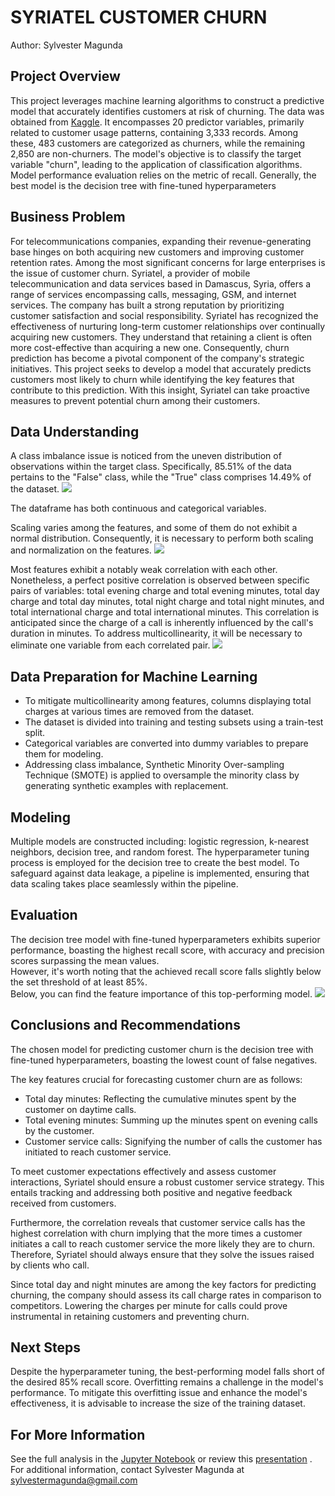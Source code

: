 # SYRIATEL CUSTOMER CHURN
Author: Sylvester Magunda


## Project Overview
This project leverages machine learning algorithms to construct a predictive model that accurately identifies customers at risk of churning. The data was obtained from [Kaggle](https://www.kaggle.com/datasets/becksddf/churn-in-telecoms-dataset). It encompasses 20 predictor variables, primarily related to customer usage patterns, containing 3,333 records. Among these, 483 customers are categorized as churners, while the remaining 2,850 are non-churners. The model's objective is to classify the target variable "churn", leading to the application of classification algorithms. Model performance evaluation relies on the metric of recall. Generally, the best model is the decision tree with fine-tuned hyperparameters

## Business Problem
For telecommunications companies, expanding their revenue-generating base hinges on both acquiring new customers and improving customer retention rates. Among the most significant concerns for large enterprises is the issue of customer churn. Syriatel, a provider of mobile telecommunication and data services based in Damascus, Syria, offers a range of services encompassing calls, messaging, GSM, and internet services. The company has built a strong reputation by prioritizing customer satisfaction and social responsibility. Syriatel has recognized the effectiveness of nurturing long-term customer relationships over continually acquiring new customers. They understand that retaining a client is often more cost-effective than acquiring a new one. Consequently, churn prediction has become a pivotal component of the company's strategic initiatives. This project seeks to develop a model that accurately predicts customers most likely to churn while identifying the key features that contribute to this prediction. With this insight, Syriatel can take proactive measures to prevent potential churn among their customers.


## Data Understanding
A class imbalance issue is noticed from the uneven distribution of observations within the target class. Specifically, 85.51% of the data pertains to the "False" class, while the "True" class comprises 14.49% of the dataset.
<img src="./images/classimbalance.png"/>

The dataframe has both continuous and categorical variables.

Scaling varies among the features, and some of them do not exhibit a normal distribution. Consequently, it is necessary to perform both scaling and normalization on the features.
<img src="./images/distribution.png"/>

Most features exhibit a notably weak correlation with each other.
Nonetheless, a perfect positive correlation is observed between specific pairs of variables: total evening charge and total evening minutes, total day charge and total day minutes, total night charge and total night minutes, and total international charge and total international minutes. This correlation is anticipated since the charge of a call is inherently influenced by the call's duration in minutes. To address multicollinearity, it will be necessary to eliminate one variable from each correlated pair.
<img src="./images/corr.png"/>

## Data Preparation for Machine Learning
- To mitigate multicollinearity among features, columns displaying total charges at various times are removed from the dataset.
- The dataset is divided into training and testing subsets using a train-test split.
- Categorical variables are converted into dummy variables to prepare them for modeling.
- Addressing class imbalance, Synthetic Minority Over-sampling Technique (SMOTE) is applied to oversample the minority class by generating synthetic examples with replacement.


## Modeling
Multiple models are constructed including: logistic regression, k-nearest neighbors, decision tree, and random forest. The hyperparameter tuning process is employed for the decision tree to create the best model. To safeguard against data leakage, a pipeline is implemented, ensuring that data scaling takes place seamlessly within the pipeline.

## Evaluation
The decision tree model with fine-tuned hyperparameters exhibits superior performance, boasting the highest recall score, with accuracy and precision scores surpassing the mean values.<br>
However, it's worth noting that the achieved recall score falls slightly below the set threshold of at least 85%.<br>
Below, you can find the feature importance of this top-performing model.
<img src="./images/evaluation.png"/>

## Conclusions and Recommendations
The chosen model for predicting customer churn is the decision tree with fine-tuned hyperparameters, boasting the lowest count of false negatives.

The key features crucial for forecasting customer churn are as follows:
- Total day minutes: Reflecting the cumulative minutes spent by the customer on daytime calls.
- Total evening minutes: Summing up the minutes spent on evening calls by the customer.
- Customer service calls: Signifying the number of calls the customer has initiated to reach customer service.

To meet customer expectations effectively and assess customer interactions, Syriatel should ensure a robust customer service strategy. This entails tracking and addressing both positive and negative feedback received from customers.

Furthermore, the correlation reveals that customer service calls has the highest correlation with churn implying that the more times a customer initiates a call to reach customer service the more likely they are to churn. Therefore, Syriatel should always ensure that they solve the issues raised by clients who call.

Since total day and night minutes are among the key factors for predicting churning, the company should assess its call charge rates in comparison to competitors. Lowering the charges per minute for calls could prove instrumental in retaining customers and preventing churn.

## Next Steps
Despite the hyperparameter tuning, the best-performing model falls short of the desired 85% recall score. Overfitting remains a challenge in the model's performance. To mitigate this overfitting issue and enhance the model's effectiveness, it is advisable to increase the size of the training dataset.

##  For More Information
See the full analysis in the [Jupyter Notebook](https://github.com/SylvesterMagunda/syriatel-customer-churn/blob/main/syriatel-customer-churn.ipynb) or review this [presentation](https://github.com/SylvesterMagunda/syriatel-customer-churn/blob/main/customer-churn-presentation.pdf)
.
For additional information, contact Sylvester Magunda at sylvestermagunda@gmail.com
